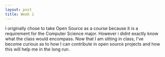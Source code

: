 ```yaml
---
layout: post
title: Week 1
---
```


I originally chose to take Open Source as a course because it is a requirement for the Computer Science major. However i didnt exactly know what the class would encompass. Now that I am sitting in class, I've become curious as to how I can contribute in open source projects and how this will help me in the long run.

